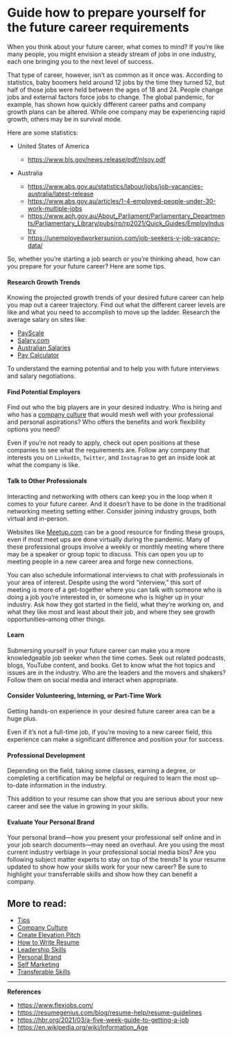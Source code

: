 # Guide how to prepare yourself for the future career requirements

When you think about your future career, what comes to mind? If you’re like many people, you might envision a steady stream of jobs in one industry, each one bringing you to the next level of success.

That type of career, however, isn’t as common as it once was. According to statistics, baby boomers held around 12 jobs by the time they turned 52, but half of those jobs were held between the ages of 18 and 24. People change jobs and external factors force jobs to change. The global pandemic, for example, has shown how quickly different career paths and company growth plans can be altered. While one company may be experiencing rapid growth, others may be in survival mode.

Here are some statistics:

- United States of America
  - https://www.bls.gov/news.release/pdf/nlsoy.pdf

- Australia
  - https://www.abs.gov.au/statistics/labour/jobs/job-vacancies-australia/latest-release
  - https://www.abs.gov.au/articles/1-4-employed-people-under-30-work-multiple-jobs
  - https://www.aph.gov.au/About_Parliament/Parliamentary_Departments/Parliamentary_Library/pubs/rp/rp2021/Quick_Guides/EmployIndustry
  - https://unemployedworkersunion.com/job-seekers-v-job-vacancy-data/

So, whether you’re starting a job search or you’re thinking ahead, how can you prepare for your future career? Here are some tips.

#### Research Growth Trends
Knowing the projected growth trends of your desired future career can help you map out a career trajectory. Find out what the different career levels are like and what you need to accomplish to move up the ladder. Research the average salary on sites like:
- [PayScale](https://www.payscale.com/research/AU/Country=Australia/Salary)
- [Salary.com](https://www.salary.com/) 
- [Australian Salaries](https://www.australiansalaries.com.au/)
- [Pay Calculator](https://paycalculator.com.au/)
  
To understand the earning potential and to help you with future interviews and salary negotiations.

#### Find Potential Employers
Find out who the big players are in your desired industry. Who is hiring and who has a [company culture](./company-culture.md) that would mesh well with your professional and personal aspirations? Who offers the benefits and work flexibility options you need?

Even if you’re not ready to apply, check out open positions at these companies to see what the requirements are. Follow any company that interests you on `LinkedIn`, `Twitter`, and `Instagram` to get an inside look at what the company is like.

#### Talk to Other Professionals
Interacting and networking with others can keep you in the loop when it comes to your future career. And it doesn’t have to be done in the traditional networking meeting setting either. Consider joining industry groups, both virtual and in-person.

Websites like [Meetup.com](https://www.meetup.com/) can be a good resource for finding these groups, even if most meet ups are done virtually during the pandemic. Many of these professional groups involve a weekly or monthly meeting where there may be a speaker or group topic to discuss. This can open you up to meeting people in a new career area and forge new connections.

You can also schedule informational interviews to chat with professionals in your area of interest. Despite using the word “interview,” this sort of meeting is more of a get-together where you can talk with someone who is doing a job you’re interested in, or someone who is higher up in your industry. Ask how they got started in the field, what they’re working on, and what they like most and least about their job, and where they see growth opportunities–among other things.

#### Learn
Submersing yourself in your future career can make you a more knowledgeable job seeker when the time comes. Seek out related podcasts, blogs, YouTube content, and books. Get to know what the hot topics and issues are in the industry. Who are the leaders and the movers and shakers? Follow them on social media and interact when appropriate.

#### Consider Volunteering, Interning, or Part-Time Work
Getting hands-on experience in your desired future career area can be a huge plus. 

Even if it’s not a full-time job, if you’re moving to a new career field, this experience can make a significant difference and position your for success.

#### Professional Development
Depending on the field, taking some classes, earning a degree, or completing a certification may be helpful or required to learn the most up-to-date information in the industry.

This addition to your resume can show that you are serious about your new career and see the value in growing in your skills.

#### Evaluate Your Personal Brand
Your personal brand—how you present your professional self online and in your job search documents—may need an overhaul. Are you using the most current industry verbiage in your professional social media bios? Are you following subject matter experts to stay on top of the trends? Is your resume updated to show how your skills work for your new career? Be sure to highlight your transferrable skills and show how they can benefit a company.


## More to read:
- [Tips](./tips.md)
- [Company Culture](./company-culture.md)
- [Create Elevation Pitch](./create-elevator-pitch.md)
- [How to Write Resume](./how-to-write-resume)
- [Leadership Skills](./leadership-skills.md)
- [Personal Brand](./personal-brand.md)
- [Self Marketing](./self-marketing.md)
- [Transferable Skills](transferable-skills.md)

---
**References**
- https://www.flexjobs.com/
- https://resumegenius.com/blog/resume-help/resume-guidelines
- https://hbr.org/2021/03/a-five-week-guide-to-getting-a-job
- https://en.wikipedia.org/wiki/Information_Age
